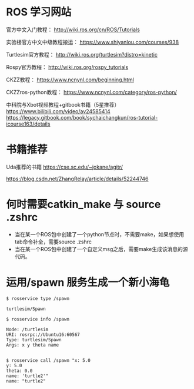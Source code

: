 # ROS 学习网站

官方中文入门教程：
http://wiki.ros.org/cn/ROS/Tutorials

实验楼官方中文中级教程搬运：
https://www.shiyanlou.com/courses/938

Turtlesim官方教程：
http://wiki.ros.org/turtlesim?distro=kinetic

Rospy官方教程：
http://wiki.ros.org/rospy_tutorials

CKZZ教程：
https://www.ncnynl.com/beginning.html

CKZZros-python教程：
https://www.ncnynl.com/category/ros-python/

中科院与Xbot视频教程+gitbook书籍（5星推荐）
https://www.bilibili.com/video/av24585414
https://legacy.gitbook.com/book/sychaichangkun/ros-tutorial-icourse163/details




# 书籍推荐

Uda推荐的书籍
https://cse.sc.edu/~jokane/agitr/

https://blog.csdn.net/ZhangRelay/article/details/52244746



# 何时需要catkin_make 与 source .zshrc
- 当在某一个ROS包中创建了一个python节点时，不需要make，如果想使用tab命令补全，需要source .zshrc
- 当在某一个ROS包中创建了一个自定义msg之后，需要make生成该消息的源代码。

# 运用/spawn 服务生成一个新小海龟
```shell
$ rosservice type /spawn 

turtlesim/Spawn

$ rosservice info /spawn 

Node: /turtlesim
URI: rosrpc://Ubuntu16:60567
Type: turtlesim/Spawn
Args: x y theta name


$ rosservice call /spawn "x: 5.0
y: 5.0
theta: 0.0
name: 'turtle2'"
name: "turtle2"

```
